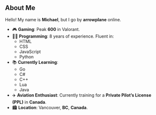 ## About Me

Hello! My name is **Michael**, but I go by **arrowplane** online.

- 🎮 **Gaming**: Peak **600** in Valorant.
- 👨‍💻 **Programming**: 8 years of experience. Fluent in:
  - HTML
  - CSS
  - JavaScript
  - Python
- 📚 **Currently Learning**:
  - Go
  - C#
  - C++
  - Lua
  - Java
- ✈️ **Aviation Enthusiast**: Currently training for a **Private Pilot’s License (PPL)** in **Canada**.
- 🏙️ **Location**: Vancouver, **BC**, **Canada**.
